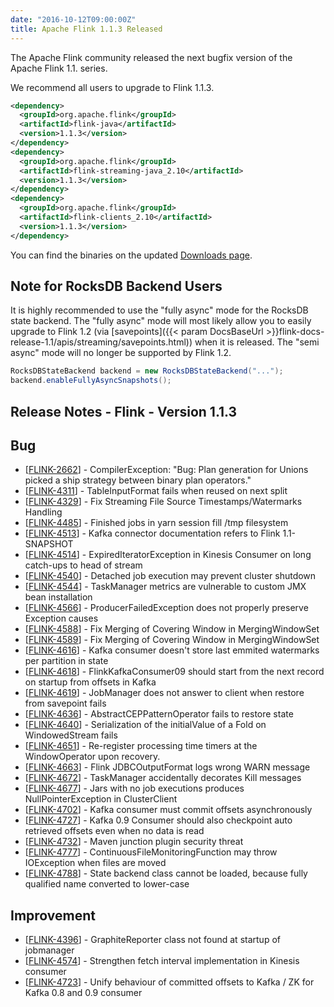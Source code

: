 ```yaml
---
date: "2016-10-12T09:00:00Z"
title: Apache Flink 1.1.3 Released
---
```


The Apache Flink community released the next bugfix version of the Apache Flink 1.1. series.

We recommend all users to upgrade to Flink 1.1.3.

```xml
<dependency>
  <groupId>org.apache.flink</groupId>
  <artifactId>flink-java</artifactId>
  <version>1.1.3</version>
</dependency>
<dependency>
  <groupId>org.apache.flink</groupId>
  <artifactId>flink-streaming-java_2.10</artifactId>
  <version>1.1.3</version>
</dependency>
<dependency>
  <groupId>org.apache.flink</groupId>
  <artifactId>flink-clients_2.10</artifactId>
  <version>1.1.3</version>
</dependency>
```

You can find the binaries on the updated [Downloads page](http://flink.apache.org/downloads.html).

## Note for RocksDB Backend Users

It is highly recommended to use the "fully async" mode for the RocksDB state backend. The "fully async" mode will most likely allow you to easily upgrade to Flink 1.2 (via [savepoints]({{< param DocsBaseUrl >}}flink-docs-release-1.1/apis/streaming/savepoints.html)) when it is released. The "semi async" mode will no longer be supported by Flink 1.2.

```java
RocksDBStateBackend backend = new RocksDBStateBackend("...");
backend.enableFullyAsyncSnapshots();
```

## Release Notes - Flink - Version 1.1.3

<h2>        Bug
</h2>
<ul>
<li>[<a href='https://issues.apache.org/jira/browse/FLINK-2662'>FLINK-2662</a>] -         CompilerException: &quot;Bug: Plan generation for Unions picked a ship strategy between binary plan operators.&quot;
</li>
<li>[<a href='https://issues.apache.org/jira/browse/FLINK-4311'>FLINK-4311</a>] -         TableInputFormat fails when reused on next split
</li>
<li>[<a href='https://issues.apache.org/jira/browse/FLINK-4329'>FLINK-4329</a>] -         Fix Streaming File Source Timestamps/Watermarks Handling
</li>
<li>[<a href='https://issues.apache.org/jira/browse/FLINK-4485'>FLINK-4485</a>] -         Finished jobs in yarn session fill /tmp filesystem
</li>
<li>[<a href='https://issues.apache.org/jira/browse/FLINK-4513'>FLINK-4513</a>] -         Kafka connector documentation refers to Flink 1.1-SNAPSHOT
</li>
<li>[<a href='https://issues.apache.org/jira/browse/FLINK-4514'>FLINK-4514</a>] -         ExpiredIteratorException in Kinesis Consumer on long catch-ups to head of stream
</li>
<li>[<a href='https://issues.apache.org/jira/browse/FLINK-4540'>FLINK-4540</a>] -         Detached job execution may prevent cluster shutdown
</li>
<li>[<a href='https://issues.apache.org/jira/browse/FLINK-4544'>FLINK-4544</a>] -         TaskManager metrics are vulnerable to custom JMX bean installation
</li>
<li>[<a href='https://issues.apache.org/jira/browse/FLINK-4566'>FLINK-4566</a>] -         ProducerFailedException does not properly preserve Exception causes
</li>
<li>[<a href='https://issues.apache.org/jira/browse/FLINK-4588'>FLINK-4588</a>] -         Fix Merging of Covering Window in MergingWindowSet
</li>
<li>[<a href='https://issues.apache.org/jira/browse/FLINK-4589'>FLINK-4589</a>] -         Fix Merging of Covering Window in MergingWindowSet
</li>
<li>[<a href='https://issues.apache.org/jira/browse/FLINK-4616'>FLINK-4616</a>] -         Kafka consumer doesn&#39;t store last emmited watermarks per partition in state
</li>
<li>[<a href='https://issues.apache.org/jira/browse/FLINK-4618'>FLINK-4618</a>] -         FlinkKafkaConsumer09 should start from the next record on startup from offsets in Kafka
</li>
<li>[<a href='https://issues.apache.org/jira/browse/FLINK-4619'>FLINK-4619</a>] -         JobManager does not answer to client when restore from savepoint fails
</li>
<li>[<a href='https://issues.apache.org/jira/browse/FLINK-4636'>FLINK-4636</a>] -         AbstractCEPPatternOperator fails to restore state
</li>
<li>[<a href='https://issues.apache.org/jira/browse/FLINK-4640'>FLINK-4640</a>] -         Serialization of the initialValue of a Fold on WindowedStream fails
</li>
<li>[<a href='https://issues.apache.org/jira/browse/FLINK-4651'>FLINK-4651</a>] -         Re-register processing time timers at the WindowOperator upon recovery.
</li>
<li>[<a href='https://issues.apache.org/jira/browse/FLINK-4663'>FLINK-4663</a>] -         Flink JDBCOutputFormat logs wrong WARN message
</li>
<li>[<a href='https://issues.apache.org/jira/browse/FLINK-4672'>FLINK-4672</a>] -         TaskManager accidentally decorates Kill messages
</li>
<li>[<a href='https://issues.apache.org/jira/browse/FLINK-4677'>FLINK-4677</a>] -         Jars with no job executions produces NullPointerException in ClusterClient
</li>
<li>[<a href='https://issues.apache.org/jira/browse/FLINK-4702'>FLINK-4702</a>] -         Kafka consumer must commit offsets asynchronously
</li>
<li>[<a href='https://issues.apache.org/jira/browse/FLINK-4727'>FLINK-4727</a>] -         Kafka 0.9 Consumer should also checkpoint auto retrieved offsets even when no data is read
</li>
<li>[<a href='https://issues.apache.org/jira/browse/FLINK-4732'>FLINK-4732</a>] -         Maven junction plugin security threat
</li>
<li>[<a href='https://issues.apache.org/jira/browse/FLINK-4777'>FLINK-4777</a>] -         ContinuousFileMonitoringFunction may throw IOException when files are moved
</li>
<li>[<a href='https://issues.apache.org/jira/browse/FLINK-4788'>FLINK-4788</a>] -         State backend class cannot be loaded, because fully qualified name converted to lower-case
</li>
</ul>

<h2>        Improvement
</h2>
<ul>
<li>[<a href='https://issues.apache.org/jira/browse/FLINK-4396'>FLINK-4396</a>] -         GraphiteReporter class not found at startup of jobmanager
</li>
<li>[<a href='https://issues.apache.org/jira/browse/FLINK-4574'>FLINK-4574</a>] -         Strengthen fetch interval implementation in Kinesis consumer
</li>
<li>[<a href='https://issues.apache.org/jira/browse/FLINK-4723'>FLINK-4723</a>] -         Unify behaviour of committed offsets to Kafka / ZK for Kafka 0.8 and 0.9 consumer
</li>
</ul>
